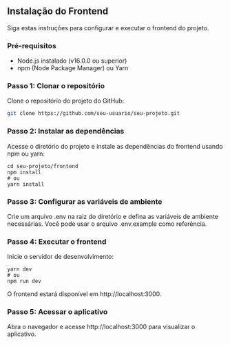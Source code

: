 ## Instalação do Frontend

Siga estas instruções para configurar e executar o frontend do projeto.

### Pré-requisitos

- Node.js instalado (v16.0.0 ou superior)
- npm (Node Package Manager) ou Yarn

### Passo 1: Clonar o repositório

Clone o repositório do projeto do GitHub:

```bash
git clone https://github.com/seu-usuario/seu-projeto.git
```

### Passo 2: Instalar as dependências

Acesse o diretório do projeto e instale as dependências do frontend usando npm ou yarn:

```
cd seu-projeto/frontend
npm install
# ou
yarn install
```

### Passo 3: Configurar as variáveis de ambiente

Crie um arquivo .env na raiz do diretório e defina as variáveis de ambiente necessárias. Você pode usar o arquivo .env.example como referência.

### Passo 4: Executar o frontend

Inicie o servidor de desenvolvimento:

```
yarn dev
# ou
npm run dev
```

O frontend estará disponível em http://localhost:3000.

### Passo 5: Acessar o aplicativo

Abra o navegador e acesse http://localhost:3000 para visualizar o aplicativo.
